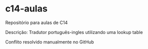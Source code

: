 # c14-aulas
Repositório para aulas de C14

Descrição: Tradutor português-ingles utilizando uma lookup table

Conflito resolvido manualmente no GitHub
